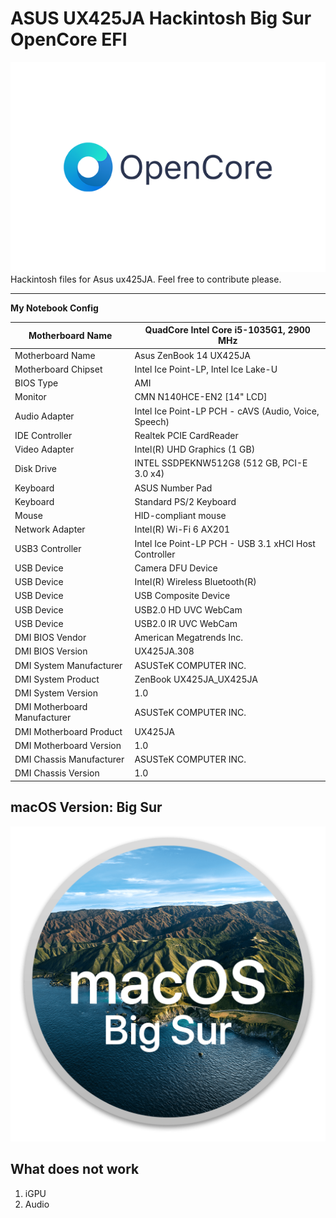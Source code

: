 # ASUS UX425JA Hackintosh Big Sur OpenCore EFI
![](https://raw.githubusercontent.com/AveyBD/ASUS-UX425JA-Hackintosh/main/Opencore.png)
Hackintosh files for Asus ux425JA. Feel free to contribute please. 

------------


**My Notebook Config**

|  Motherboard Name | QuadCore Intel Core i5-1035G1, 2900 MHz |
| ------------ | ------------ |
| Motherboard Name  | Asus ZenBook 14 UX425JA  |
| Motherboard Chipset  | Intel Ice Point-LP, Intel Ice Lake-U  |
| BIOS Type  |  AMI |
| Monitor | 	CMN N140HCE-EN2 [14" LCD]
|	Audio Adapter | 	Intel Ice Point-LP PCH - cAVS (Audio, Voice, Speech)
|IDE Controller |	Realtek PCIE CardReader
|Video Adapter | 	Intel(R) UHD Graphics (1 GB)
|Disk Drive | 	INTEL SSDPEKNW512G8 (512 GB, PCI-E 3.0 x4)
|Keyboard|  	ASUS Number Pad
|Keyboard|  	Standard PS/2 Keyboard
|Mouse  |HID-compliant mouse
|Network Adapter |Intel(R) Wi-Fi 6 AX201
|USB3 Controller |Intel Ice Point-LP PCH - USB 3.1 xHCI Host Controller
|USB Device|Camera DFU Device
|USB Device|Intel(R) Wireless Bluetooth(R)
|USB Device|USB Composite Device
|USB Device|USB2.0 HD UVC WebCam
|USB Device|USB2.0 IR UVC WebCam
|DMI BIOS Vendor|American Megatrends Inc.
|DMI BIOS Version|UX425JA.308
|DMI System Manufacturer|ASUSTeK COMPUTER INC.
|DMI System Product|ZenBook UX425JA_UX425JA
|DMI System Version|1.0
|DMI Motherboard Manufacturer|ASUSTeK COMPUTER INC.
|DMI Motherboard Product|UX425JA
|DMI Motherboard Version|1.0
|DMI Chassis Manufacturer|ASUSTeK COMPUTER INC.
|DMI Chassis Version|1.0

## macOS Version: Big Sur
![](https://raw.githubusercontent.com/AveyBD/ASUS-UX425JA-Hackintosh/main/bigsur.png)
## What does not work
1. iGPU
2. Audio
